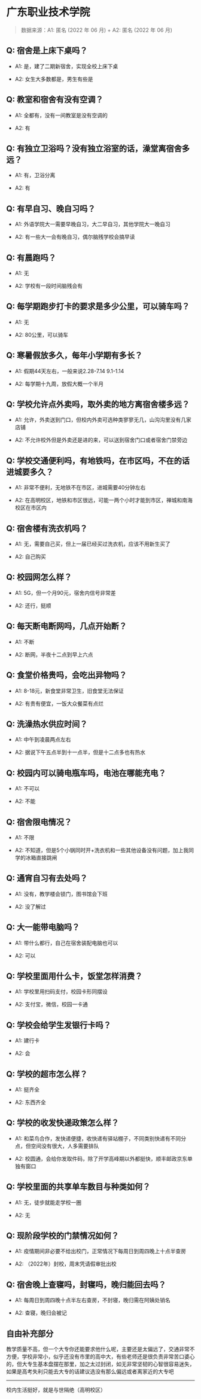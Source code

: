 # 广东职业技术学院

> 数据来源：A1: 匿名 (2022 年 06 月) + A2: 匿名 (2022 年 06 月)

## Q: 宿舍是上床下桌吗？

- A1: 是，建了二期新宿舍，实现全校上床下桌

- A2: 女生大多数都是，男生有些是

## Q: 教室和宿舍有没有空调？

- A1: 全都有，没有一间教室是没有空调的

- A2: 有

## Q: 有独立卫浴吗？没有独立浴室的话，澡堂离宿舍多远？

- A1: 有，卫浴分离

- A2: 有

## Q: 有早自习、晚自习吗？

- A1: 外语学院大一需要早晚自习，大二早自习，其他学院大一晚自习

- A2: 有一些大一会有晚自习，偶尔脑残学校会搞早读

## Q: 有晨跑吗？

- A1: 无

- A2: 学校有一段时间脑残会有

## Q: 每学期跑步打卡的要求是多少公里，可以骑车吗？

- A1: 无

- A2: 80公里，可以骑车

## Q: 寒暑假放多久，每年小学期有多长？

- A1: 假期44天左右，一般来说2.28-7.14 9.1-1.14

- A2: 每学期十九周，放假大概一个半月

## Q: 学校允许点外卖吗，取外卖的地方离宿舍楼多远？

- A1: 允许，外卖送到门口，但校内外卖可选种类寥寥无几，山沟沟里没有几家店铺

- A2: 不允许校外但是外卖还是进的来，可以送到宿舍门口或者宿舍门禁旁边

## Q: 学校交通便利吗，有地铁吗，在市区吗，不在的话进城要多久？

- A1: 非常不便利，无地铁不在市区，进城需要40分钟左右

- A2: 在高明校区，地铁和市区很远，可能一两个小时才能到市区，禅城和南海校区在市区内

## Q: 宿舍楼有洗衣机吗？

- A1: 无，需要自己买，但上一届已经买过洗衣机，应该不用新生买了

- A2: 自己购买

## Q: 校园网怎么样？

- A1: 5G，但一个月90元，宿舍内信号非常差

- A2: 还行，挺顺

## Q: 每天断电断网吗，几点开始断？

- A1: 不断

- A2: 断网，半夜十二点到早上六点

## Q: 食堂价格贵吗，会吃出异物吗？

- A1: 8-18元，新食堂非常卫生，旧食堂无法保证

- A2: 有贵有便宜，一饭大众餐菜有点烂

## Q: 洗澡热水供应时间？

- A1: 中午到凌晨两点左右

- A2: 据说下午五点半到十一点半，但是十二点多也有热水

## Q: 校园内可以骑电瓶车吗，电池在哪能充电？

- A1: 不可以

- A2: 不能

## Q: 宿舍限电情况？

- A1: 不限

- A2: 不知道，但是5个小锅同时开+洗衣机和一些其他设备没有问题，加上我同学的冰箱直接跳闸

## Q: 通宵自习有去处吗？

- A1: 没有，教学楼会锁门，图书馆会下班

- A2: 没了解过

## Q: 大一能带电脑吗？

- A1: 带什么都行，自己在宿舍装配电脑也可以

- A2: 可以

## Q: 学校里面用什么卡，饭堂怎样消费？

- A1: 学校里用扫码支付，校园卡形同摆设

- A2: 支付宝，微信，校园一卡通

## Q: 学校会给学生发银行卡吗？

- A1: 建行卡

- A2: 会

## Q: 学校的超市怎么样？

- A1: 挺齐全

- A2: 东西齐全

## Q: 学校的收发快递政策怎么样？

- A1: 和菜鸟合作，发快递便捷，收快递有驿站棚子，不同类别快递有不同分点，但空间没有很大，人多需要排队

- A2: 校圆通，会给你发取件码，除了开学高峰期以外都挺快，顺丰邮政京东单独有窗口

## Q: 学校里面的共享单车数目与种类如何？

- A1: 无，徒步就能走学校一圈

- A2: 无

## Q: 现阶段学校的门禁情况如何？

- A1: 疫情期间非必要不给出校门，正常情况下每周日到周四晚上十点半查房

- A2: （2022年）封校，周末凭请假审批出校

## Q: 宿舍晚上查寝吗，封寝吗，晚归能回去吗？

- A1: 每周日到周四晚十点半左右查房，不封寝，晚归需在阿姨处销名

- A2: 查寝，晚归会被记

## 自由补充部分

教学质量不高，但一个大专你还能要求他什么呢，主要还是太偏远了，交通非常不方便，学校非常小，似乎还没有市里的高中大，有些老师还是很负责非常苦口婆心的，但大专生基本盘摆在那里，加之太过封闭，如无非常坚韧的心智很容易迷失，如果是高考失利只能去大专的话建议选没有那么偏远或者离家近的大专吧

***

校内生活挺好，就是与世隔绝（高明校区）
